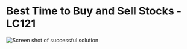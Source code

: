 # Best Time to Buy and Sell Stocks - LC121
![Screen shot of successful solution](BestTimeToBuyAndSell.png)
